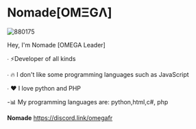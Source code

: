 # Nomade[OMΞGΛ]
![880175](https://cdn.discordapp.com/attachments/785556972337758229/818564135977222188/sunsetTREEK.gif)

Hey, I'm Nomade [OMEGA Leader]

∙ ⚡Developer of all kinds

∙ 🔥 I don't like some programming languages ​​such as JavaScript

∙ ❤ I love python and PHP


-📊 My programming languages are: python,html,c#, php

**Nomade**
https://discord.link/omegafr
